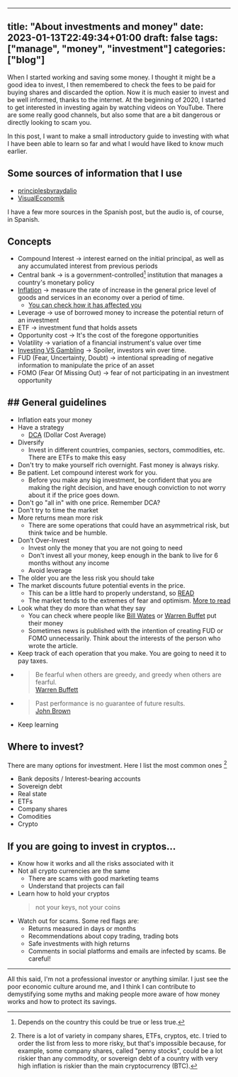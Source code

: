 
---
title: "About investments and money"
date: 2023-01-13T22:49:34+01:00
draft: false
tags: ["manage", "money", "investment"]
categories: ["blog"]
---

When I started working and saving some money. I thought it might be a good idea to invest, I then remembered to check the fees to be paid for buying shares and discarded the option.
Now it is much easier to invest and be well informed, thanks to the internet.
At the beginning of 2020, I started to get interested in investing again by watching videos on YouTube. There are some really good channels, but also some that are a bit dangerous or directly looking to scam you.

In this post, I want to make a small introductory guide to investing with what I have been able to learn so far and what I would have liked to know much earlier.

## Some sources of information that I use

* [principlesbyraydalio](https://www.youtube.com/@principlesbyraydalio)
* [VisualEconomik](https://www.youtube.com/channel/UCPx_VO-AHXUDf9pwVy5bf1A)

I have a few more sources in the Spanish post, but the audio is, of course, in Spanish.

## Concepts

* Compound Interest → interest earned on the initial principal, as well as any accumulated interest from previous periods
* Central bank → is a government-controlled[^cbgob] institution that manages a country's monetary policy
* [Inflation](https://www.investopedia.com/terms/i/inflation.asp) → measure the rate of increase in the general price level of goods and services in an economy over a period of time.
  * [You can check how it has affected you](https://www.inflationtool.com/)
* Leverage → use of borrowed money to increase the potential return of an investment
* ETF → investment fund that holds assets
* Opportunity cost → It's the cost of the foregone opportunities
* Volatility → variation of a financial instrument's value over time
* [Investing VS Gambling](https://www.investopedia.com/articles/basics/09/compare-investing-gambling.asp) → Spoiler, investors win over time.
* FUD (Fear, Uncertainty, Doubt) → intentional spreading of negative information to manipulate the price of an asset
* FOMO (Fear Of Missing Out) → fear of not participating in an investment opportunity

## ## General guidelines

* Inflation eats your money
* Have a strategy
  * [DCA](https://www.investopedia.com/terms/d/dollarcostaveraging.asp) (Dollar Cost Average)
* Diversify
  * Invest in different countries, companies, sectors, commodities, etc. There are ETFs to make this easy
* Don't try to make yourself rich overnight. Fast money is always risky.
* Be patient. Let compound interest work for you.
  * Before you make any big investment, be confident that you are making the right decision, and have enough conviction to not worry about it if the price goes down.
* Don't go "all in" with one price. Remember DCA?
* Don't try to time the market
* More returns mean more risk
  * There are some operations that could have an asymmetrical risk, but think twice and be humble.
* Don’t Over-Invest
  * Invest only the money that you are not going to need
  * Don't invest all your money, keep enough in the bank to live for 6 months without any income
  * Avoid leverage
* The older you are the less risk you should take
* The market discounts future potential events in the price.
  * This can be a little hard to properly understand, so [READ](https://www.investopedia.com/terms/d/discounting-mechanism.asp)
  * The market tends to the extremes of fear and optimism. [More to read](https://www.investopedia.com/articles/trading/04/011404.asp)
* Look what they do more than what they say
  * You can check where people like [Bill Wates](https://dataromas.com/bill-gates-portfolio/) or [Warren Buffet](https://dataromas.com/warren-buffet-portfolio/) put their money
  * Sometimes news is published with the intention of creating FUD or FOMO unnecessarily. Think about the interests of the person who wrote the article.
* Keep track of each operation that you make. You are going to need it to pay taxes.
* > Be fearful when others are greedy, and greedy when others are fearful.\
  > [Warren Buffett](https://www.investopedia.com/articles/investing/012116/warren-buffett-be-fearful-when-others-are-greedy.asp)
* > Past performance is no guarantee of future results.\
  > [John Brown](https://www.forbes.com/sites/johnbrown/2016/09/29/past-performance-is-not-indicative-of-future-results/)
* Keep learning

## Where to invest?

There are many options for investment.
Here I list the most common ones [^risky]

* Bank deposits / Interest-bearing accounts
* Sovereign debt
* Real state
* ETFs
* Company shares
* Comodities
* Crypto

## If you are going to invest in cryptos...

* Know how it works and all the risks associated with it
* Not all crypto currencies are the same
  * There are scams with good marketing teams
  * Understand that projects can fail
* Learn how to hold your cryptos
    > not your keys, not your coins
* Watch out for scams. Some red flags are:
  * Returns measured in days or months
  * Recommendations about copy trading, trading bots
  * Safe investments with high returns
  * Comments in social platforms and emails are infected by scams. Be careful!

___

All this said, I'm not a professional investor or anything similar.
I just see the poor economic culture around me, and I think I can contribute to demystifying some myths and making people more aware of how money works and how to protect its savings.

[^cbgob]: Depends on the country this could be true or less true.

[^risky]: There is a lot of variety in company shares, ETFs, cryptos, etc. I tried to order the list from less to more risky, but that's impossible because, for example, some company shares, called "penny stocks", could be a lot riskier than any commodity, or sovereign debt of a country with very high inflation is riskier than the main cryptocurrency (BTC).

